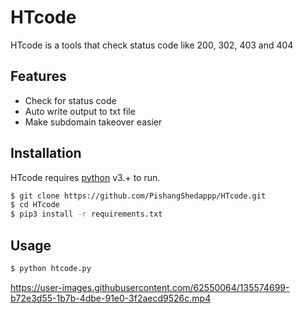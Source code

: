 # HTcode

HTcode is a tools that check status code like 200, 302, 403 and 404


## Features

- Check for status code 
- Auto write output to txt file
- Make subdomain takeover easier

## Installation

HTcode requires [python](https://python.org/) v3.+ to run.

```sh
$ git clone https://github.com/PishangShedappp/HTcode.git
$ cd HTcode
$ pip3 install -r requirements.txt
```

## Usage

```sh
$ python htcode.py
```



https://user-images.githubusercontent.com/62550064/135574699-b72e3d55-1b7b-4dbe-91e0-3f2aecd9526c.mp4



